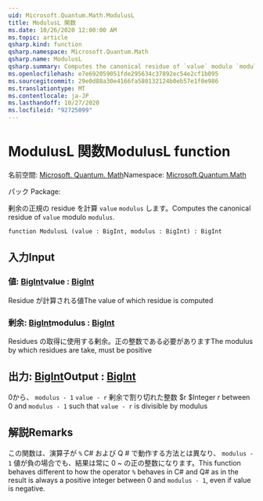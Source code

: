 ```yaml
---
uid: Microsoft.Quantum.Math.ModulusL
title: ModulusL 関数
ms.date: 10/26/2020 12:00:00 AM
ms.topic: article
qsharp.kind: function
qsharp.namespace: Microsoft.Quantum.Math
qsharp.name: ModulusL
qsharp.summary: Computes the canonical residue of `value` modulo `modulus`.
ms.openlocfilehash: e7e692059051fde295634c37892ec54e2cf1b095
ms.sourcegitcommit: 29e0d88a30e4166fa580132124b0eb57e1f0e986
ms.translationtype: MT
ms.contentlocale: ja-JP
ms.lasthandoff: 10/27/2020
ms.locfileid: "92725099"
---
```

# <a name="modulusl-function"></a><span data-ttu-id="27a8a-102">ModulusL 関数</span><span class="sxs-lookup"><span data-stu-id="27a8a-102">ModulusL function</span></span>

<span data-ttu-id="27a8a-103">名前空間: [Microsoft. Quantum. Math](xref:Microsoft.Quantum.Math)</span><span class="sxs-lookup"><span data-stu-id="27a8a-103">Namespace: [Microsoft.Quantum.Math](xref:Microsoft.Quantum.Math)</span></span>

<span data-ttu-id="27a8a-104">パック [](https://nuget.org/packages/)</span><span class="sxs-lookup"><span data-stu-id="27a8a-104">Package: [](https://nuget.org/packages/)</span></span>


<span data-ttu-id="27a8a-105">剰余の正規の residue を計算 `value` `modulus` します。</span><span class="sxs-lookup"><span data-stu-id="27a8a-105">Computes the canonical residue of `value` modulo `modulus`.</span></span>

```qsharp
function ModulusL (value : BigInt, modulus : BigInt) : BigInt
```


## <a name="input"></a><span data-ttu-id="27a8a-106">入力</span><span class="sxs-lookup"><span data-stu-id="27a8a-106">Input</span></span>

### <a name="value--bigint"></a><span data-ttu-id="27a8a-107">値: [BigInt](xref:microsoft.quantum.lang-ref.bigint)</span><span class="sxs-lookup"><span data-stu-id="27a8a-107">value : [BigInt](xref:microsoft.quantum.lang-ref.bigint)</span></span>

<span data-ttu-id="27a8a-108">Residue が計算される値</span><span class="sxs-lookup"><span data-stu-id="27a8a-108">The value of which residue is computed</span></span>


### <a name="modulus--bigint"></a><span data-ttu-id="27a8a-109">剰余: [BigInt](xref:microsoft.quantum.lang-ref.bigint)</span><span class="sxs-lookup"><span data-stu-id="27a8a-109">modulus : [BigInt](xref:microsoft.quantum.lang-ref.bigint)</span></span>

<span data-ttu-id="27a8a-110">Residues の取得に使用する剰余。正の整数である必要があります</span><span class="sxs-lookup"><span data-stu-id="27a8a-110">The modulus by which residues are take, must be positive</span></span>



## <a name="output--bigint"></a><span data-ttu-id="27a8a-111">出力: [BigInt](xref:microsoft.quantum.lang-ref.bigint)</span><span class="sxs-lookup"><span data-stu-id="27a8a-111">Output : [BigInt](xref:microsoft.quantum.lang-ref.bigint)</span></span>

<span data-ttu-id="27a8a-112">0から、 `modulus - 1` `value - r` 剰余で割り切れた整数 $r $</span><span class="sxs-lookup"><span data-stu-id="27a8a-112">Integer $r$ between 0 and `modulus - 1` such that `value - r` is divisible by modulus</span></span>

## <a name="remarks"></a><span data-ttu-id="27a8a-113">解説</span><span class="sxs-lookup"><span data-stu-id="27a8a-113">Remarks</span></span>

<span data-ttu-id="27a8a-114">この関数は、演算子が `%` C# および Q # で動作する方法とは異なり、 `modulus - 1` 値が負の場合でも、結果は常に 0 ~ の正の整数になります。</span><span class="sxs-lookup"><span data-stu-id="27a8a-114">This function behaves different to how the operator `%` behaves in C# and Q# as in the result is always a positive integer between 0 and `modulus - 1`, even if value is negative.</span></span>